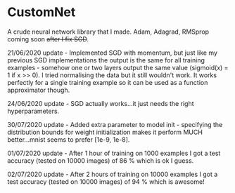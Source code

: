 # CustomNet
A crude neural network library that I made. Adam, Adagrad, RMSprop coming soon ~~after I fix SGD~~.

21/06/2020 update - Implemented SGD with momentum, but just like my previous SGD implementations the output is the same for all training examples - somehow one or two layers output the same value (sigmoid(x) = 1 if x >> 0). I tried normalising the data but it still wouldn't work. It works perfectly for a single training example so it can be used as a function approximator though. 

24/06/2020 update - SGD actually works...it just needs the right hyperparameters. 

30/07/2020 update - Added extra parameter to model init - specifying the distribution bounds for weight initialization makes it perform MUCH better...mnist seems to prefer [1e-9, 1e-8]. 

01/07/2020 update - After 1 hour of training on 1000 examples I got a test accuracy (tested on 10000 images) of 86 % which is ok I guess.

02/07/2020 update - After 2 hours of training on 10000 examples I got a test accuracy (tested on 10000 images) of 94 % which is awesome!

